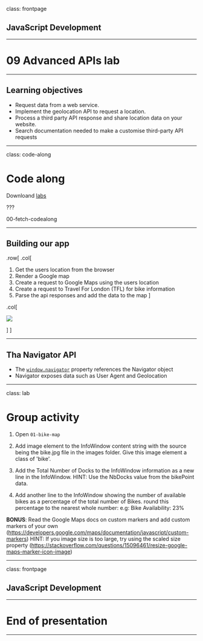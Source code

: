 class: frontpage

<div>
  <h2>JavaScript Development</h2>
  <hr/>
  <h1>09 Advanced APIs lab</h1>
</div>

---

## Learning objectives

- Request data from a web service.
- Implement the geolocation API to request a location.
- Process a third party API response and share location data on your website.
- Search documentation needed to make a customise third-party API requests

---

class: code-along

# Code along

Downloand [labs]()

???

00-fetch-codealong

---

## Building our app

.row[
.col[

1.  Get the users location from the browser
2.  Render a Google map
3.  Create a request to Google Maps using the users location
4.  Create a request to Travel For London (TFL) for bike information
5.  Parse the api responses and add the data to the map
    ]

.col[

![](https://pataruco.s3.amazonaws.com/ga/assets/tfl-app.png)

]
]

---

## Tha Navigator API

- The [`window.navigator`](https://developer.mozilla.org/en-US/docs/Web/API/Navigator) property references the Navigator object
- Navigator exposes data such as User Agent and Geolocation

---

class: lab

# Group activity

1. Open `01-bike-map`
2. Add image element to the InfoWindow content string with the source being the bike.jpg file in the images folder. Give this image element a class of 'bike'.

3. Add the Total Number of Docks to the InfoWindow information as a new line in the InfoWindow. HINT: Use the NbDocks value from the bikePoint data.

4. Add another line to the InfoWindow showing the number of available bikes as a percentage of the total number of Bikes. round this percentage to the nearest whole number: e.g: Bike Availability: 23%

**BONUS**: Read the Google Maps docs on custom markers and add custom markers of your own (https://developers.google.com/maps/documentation/javascript/custom-markers) HINT: If you image size is too large, try using the scaled size property (https://stackoverflow.com/questions/15096461/resize-google-maps-marker-icon-image)

---

class: frontpage

<div>
  <h2>JavaScript Development</h2>
  <hr/>
  <h1>End of presentation</h1>
</div>

---
